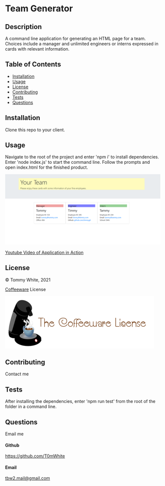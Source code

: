 # Team Generator

  ## Description
  
A command line application for generating an HTML page for a team. Choices include a manager and unlimited engineers or interns expressed in cards with relevant information.
  
  ## Table of Contents
  
  - [Installation](#installation)
  - [Usage](#usage)
  - [License](#license)
  - [Contributing](#contributing)
  - [Tests](#tests)
  - [Questions](#questions)
  
  
  
  ## Installation
  
Clone this repo to your client.
  
  ## Usage
  
Navigate to the root of the project and enter 'npm i' to install dependencies. Enter 'node index.js' to start the command line. Follow the prompts and open index.html for the finished product.

![Example](./assets/Example.png)

[Youtube Video of Application in Action](https://youtu.be/F4Mfw9LufiM)

  ## License
© Tommy White, 2021

[Coffeeware](https://github.com/Sonic853/coffeeware-license)
     License

![License: Coffeeware](https://raw.githubusercontent.com/Sonic853/coffeeware-license/master/coffeeware-logo.png)
        
  
  ## Contributing
  
Contact me
  
  ## Tests
  
After installing the dependencies, enter 'npm run test' from the root of the folder in a command line.
  
  ## Questions
  
Email me
  
  #### Github
  
  https://github.com/T0mWhite
  
  #### Email
  
tbw2.mail@gmail.com
  
  
  



